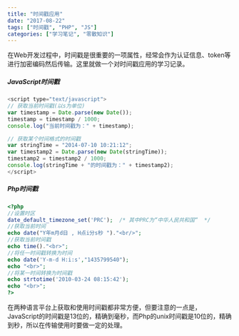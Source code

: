 ```yaml
---
title: "时间戳应用"
date: "2017-08-22"
tags: ["时间戳", "PHP", "JS"]
categories: ["学习笔记", "零散知识"]
---
```

在Web开发过程中，时间戳是很重要的一项属性，经常会作为认证信息、token等进行加密编码然后传输。这里就做一个对时间戳应用的学习记录。  

##### JavaScript时间戳
```javascript
<script type="text/javascript">
// 获取当前时间戳(以s为单位)
var timestamp = Date.parse(new Date());
timestamp = timestamp / 1000;
console.log("当前时间戳为：" + timestamp);

// 获取某个时间格式的时间戳
var stringTime = "2014-07-10 10:21:12";
var timestamp2 = Date.parse(new Date(stringTime));
timestamp2 = timestamp2 / 1000; 
console.log(stringTime + "的时间戳为：" + timestamp2);
</script>
```
##### Php时间戳
```php
<?php
//设置时区
date_default_timezone_set('PRC');  /* 其中PRC为“中华人民共和国“  */
//获取当前时间
echo date("Y年m月d日 , H点i分s秒 ")."<br/>";
//获取当前时间戳
echo time()."<br>";
//将任一时间戳转换为时间
echo date('Y-m-d H:i:s',"1435799540");
echo "<br>";
//将某一时间转换为时间戳
echo strtotime('2010-03-24 08:15:42');
echo "<br>";
?>
```
在两种语言平台上获取和使用时间戳都非常方便，但要注意的一点是，JavaScript的时间戳是13位的，精确到毫秒，而Php的unix时间戳是10位的，精确到秒，所以在传输使用时要做一定的处理。